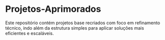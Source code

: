 # Projetos-Aprimorados
Este repositório contém projetos base recriados com foco em refinamento técnico, indo além da estrutura simples para aplicar soluções mais eficientes e escaláveis.
